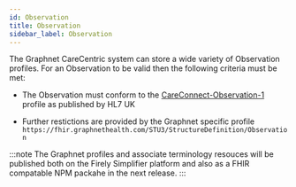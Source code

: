 ```yaml
---
id: Observation
title: Observation
sidebar_label: Observation
---
```


The Graphnet CareCentric system can store a wide variety of Observation profiles. For an Observation to be valid then the following criteria must be met:

- The Observation must conform to the [CareConnect-Observation-1](https://fhir.hl7.org.uk/STU3/StructureDefinition/CareConnect-Observation-1) profile as published by HL7 UK

- Further restictions are provided by the Graphnet specific profile `https://fhir.graphnethealth.com/STU3/StructureDefinition/Observation`

:::note
The Graphnet profiles and associate terminology resouces will be published both on the Firely Simplifier platform and also as a FHIR compatable NPM packahe in the next release.
:::
